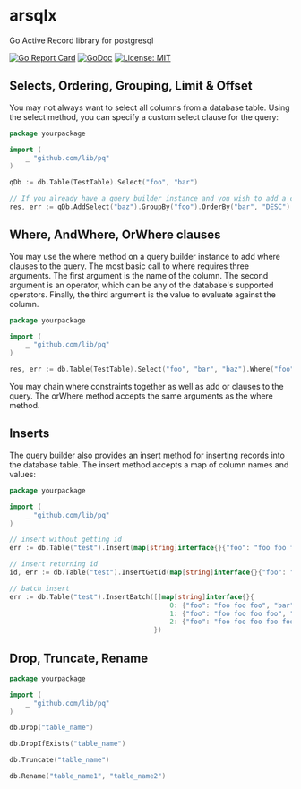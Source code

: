 # arsqlx
Go Active Record library for postgresql

[![Go Report Card](https://goreportcard.com/badge/github.com/arthurkushman/arsqlx)](https://goreportcard.com/report/github.com/arthurkushman/arsqlx)
[![GoDoc](https://github.com/golang/gddo/blob/c782c79e0a3c3282dacdaaebeff9e6fd99cb2919/gddo-server/assets/status.svg)](https://godoc.org/github.com/arthurkushman/arsqlx)
[![License: MIT](https://img.shields.io/badge/License-MIT-blue.svg)](https://opensource.org/licenses/MIT)

## Selects, Ordering, Grouping, Limit & Offset

You may not always want to select all columns from a database table. Using the select method, you can specify a custom select clause for the query:

```go
package yourpackage

import (
	_ "github.com/lib/pq"
) 

qDb := db.Table(TestTable).Select("foo", "bar")

// If you already have a query builder instance and you wish to add a column to its existing select clause, you may use the addSelect method:
res, err := qDb.AddSelect("baz").GroupBy("foo").OrderBy("bar", "DESC").Limit(15).Offset(5).Get()
```

## Where, AndWhere, OrWhere clauses
You may use the where method on a query builder instance to add where clauses to the query. 
The most basic call to where requires three arguments. 
The first argument is the name of the column. 
The second argument is an operator, which can be any of the database's supported operators. 
Finally, the third argument is the value to evaluate against the column.

```go
package yourpackage

import (
	_ "github.com/lib/pq"
)

res, err := db.Table(TestTable).Select("foo", "bar", "baz").Where("foo", "=", cmp).AndWhere("bar", "!=", "foo").OrWhere("baz", "=", 123).Get()
```

You may chain where constraints together as well as add or clauses to the query. 
The orWhere method accepts the same arguments as the where method.

## Inserts

The query builder also provides an insert method for inserting records into the database table. 
The insert method accepts a map of column names and values:

```go
package yourpackage

import (
	_ "github.com/lib/pq"
)

// insert without getting id
err := db.Table("test").Insert(map[string]interface{}{"foo": "foo foo foo", "bar": "bar bar bar", "baz": int64(123)})

// insert returning id
id, err := db.Table("test").InsertGetId(map[string]interface{}{"foo": "foo foo foo", "bar": "bar bar bar", "baz": int64(123)})

// batch insert 
err := db.Table("test").InsertBatch([]map[string]interface{}{
                                    	0: {"foo": "foo foo foo", "bar": "bar bar bar", "baz": 123},
                                    	1: {"foo": "foo foo foo foo", "bar": "bar bar bar bar", "baz": 1234},
                                    	2: {"foo": "foo foo foo foo foo", "bar": "bar bar bar bar bar", "baz": 12345},
                                    })
```

## Drop, Truncate, Rename
```go
package yourpackage

import (
	_ "github.com/lib/pq"
)

db.Drop("table_name")

db.DropIfExists("table_name")

db.Truncate("table_name")

db.Rename("table_name1", "table_name2")
```